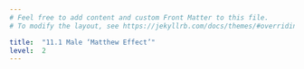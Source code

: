 ```yaml
---
# Feel free to add content and custom Front Matter to this file.
# To modify the layout, see https://jekyllrb.com/docs/themes/#overriding-theme-defaults

title:  "11.1 Male ‘Matthew Effect’"
level:  2
---
```


<script src="https://d3js.org/d3.v6.min.js" defer></script>
<script src="https://d3js.org/d3-scale.v3.min.js" defer></script>
<script src="js/companion_chart_11-1_male-matthew.js" defer></script>
<script src="js/companion_utils_locale-nl.js" defer></script>
<script src="js/companion_utils_colors.js" defer></script>

<!-- Add the following line to be able to print charts to png -->
<script src="js/companion_utils_svg2png.js" defer></script>


<div class="chart" id="chart_11-1_male-matthew"></div>
<div class="chart" id="chart_11-2_male-matthew-all"></div>
